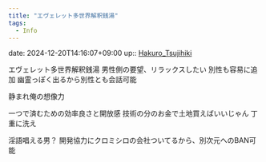 ```yaml
---
title: "エヴェレット多世界解釈銭湯"
tags:
  - Info
---
```


date: 2024-12-20T14:16:07+09:00
up:: [Hakuro_Tsujihiki](Info/Hakuro_Tsujihiki.md)

エヴェレット多世界解釈銭湯
男性側の要望、リラックスしたい
別性も容易に追加
幽霊っぽく出るから別性とも会話可能

静まれ俺の想像力

一つで済むための効率良さと開放感
技術の分のお金で土地買えばいいじゃん
丁重に洗え

淫語唱える男？
開発協力にクロミシロの会社ついてるから、別次元へのBAN可能